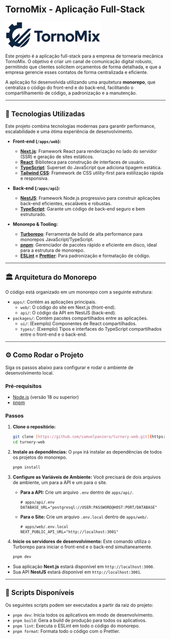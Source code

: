 # TornoMix - Aplicação Full-Stack

<img src="https://github.com/samuelpanzera/turnery-web/blob/master/apps/web/public/assets/logotipo.png" alt="TornoMix" width="300"/>


Este projeto é a aplicação full-stack para a empresa de tornearia mecânica TornoMix. O objetivo é criar um canal de comunicação digital robusto, permitindo que clientes solicitem orçamentos de forma detalhada, e que a empresa gerencie esses contatos de forma centralizada e eficiente.

A aplicação foi desenvolvida utilizando uma arquitetura **monorepo**, que centraliza o código do front-end e do back-end, facilitando o compartilhamento de código, a padronização e a manutenção.

---

## 🚀 Tecnologias Utilizadas

Este projeto combina tecnologias modernas para garantir performance, escalabilidade e uma ótima experiência de desenvolvimento.

- **Front-end (`/apps/web`):**
  - **[Next.js](https://nextjs.org/)**: Framework React para renderização no lado do servidor (SSR) e geração de sites estáticos.
  - **[React](https://react.dev/)**: Biblioteca para construção de interfaces de usuário.
  - **[TypeScript](https://www.typescriptlang.org/)**: Superset do JavaScript que adiciona tipagem estática.
  - **[Tailwind CSS](https://tailwindcss.com/)**: Framework de CSS utility-first para estilização rápida e responsiva.

- **Back-end (`/apps/api`):**
  - **[NestJS](https://nestjs.com/)**: Framework Node.js progressivo para construir aplicações back-end eficientes, escaláveis e robustas.
  - **[TypeScript](https://www.typescriptlang.org/)**: Garante um código de back-end seguro e bem estruturado.

- **Monorepo & Tooling:**
  - **[Turborepo](https://turbo.build/repo)**: Ferramenta de build de alta performance para monorepos JavaScript/TypeScript.
  - **[pnpm](https://pnpm.io/)**: Gerenciador de pacotes rápido e eficiente em disco, ideal para a estrutura de monorepo.
  - **[ESLint](https://eslint.org/)** e **[Prettier](https://prettier.io/)**: Para padronização e formatação de código.

---

## 🏛️ Arquitetura do Monorepo

O código está organizado em um monorepo com a seguinte estrutura:

- `apps/`: Contém as aplicações principais.
  - `web/`: O código do site em Next.js (front-end).
  - `api/`: O código da API em NestJS (back-end).
- `packages/`: Contém pacotes compartilhados entre as aplicações.
  - `ui/`: (Exemplo) Componentes de React compartilhados.
  - `types/`: (Exemplo) Tipos e interfaces do TypeScript compartilhados entre o front-end e o back-end.

---

## ⚙️ Como Rodar o Projeto

Siga os passos abaixo para configurar e rodar o ambiente de desenvolvimento local.

### Pré-requisitos

- [Node.js](https://nodejs.org/en) (versão 18 ou superior)
- [pnpm](https://pnpm.io/installation)

### Passos

1.  **Clone o repositório:**

    ```bash
    git clone [https://github.com/samuelpanzera/turnery-web.git](https://github.com/samuelpanzera/turnery-web.git)
    cd turnery-web
    ```

2.  **Instale as dependências:**
    O `pnpm` irá instalar as dependências de todos os projetos do monorepo.

    ```bash
    pnpm install
    ```

3.  **Configure as Variáveis de Ambiente:**
    Você precisará de dois arquivos de ambiente, um para a API e um para o site.
    - **Para a API:** Crie um arquivo `.env` dentro de `apps/api/`.

      ```
      # apps/api/.env
      DATABASE_URL="postgresql://USER:PASSWORD@HOST:PORT/DATABASE"
      ```

    - **Para o Site:** Crie um arquivo `.env.local` dentro de `apps/web/`.
      ```
      # apps/web/.env.local
      NEXT_PUBLIC_API_URL="http://localhost:3001"
      ```

4.  **Inicie os servidores de desenvolvimento:**
    Este comando utiliza o Turborepo para iniciar o front-end e o back-end simultaneamente.
    ```bash
    pnpm dev
    ```

- Sua aplicação **Next.js** estará disponível em `http://localhost:3000`.
- Sua API **NestJS** estará disponível em `http://localhost:3001`.

---

## 📜 Scripts Disponíveis

Os seguintes scripts podem ser executados a partir da raiz do projeto:

- `pnpm dev`: Inicia todos os aplicativos em modo de desenvolvimento.
- `pnpm build`: Gera a build de produção para todos os aplicativos.
- `pnpm lint`: Executa o ESLint em todo o código do monorepo.
- `pnpm format`: Formata todo o código com o Prettier.
